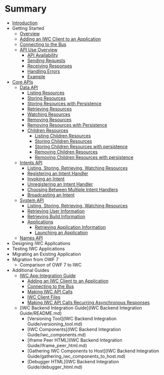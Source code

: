 # Summary
* [Introduction](README.md)
* Getting Started
    * [Overview](getting_started/overview.md)
    * [Adding an IWC Client to an Application](getting_started/setup.md)
    * [Connecting to the Bus](getting_started/connecting.md)
    * [API Use Overview](getting_started/api/overview.md)
        * [API Availability](getting_started/api/apis.md)
        * [Sending Requests](getting_started/api/api_requests.md)
        * [Receiving Responses](getting_started/api/api_responses.md)
        * [Handling Errors](getting_started/api/api_error.md)
        * [Example](getting_started/api/api_error.md)
* [Core APIs](core_apis/overview.md)
    * [Data API](core_apis/data/overview.md)
        * [Listing Resources](core_apis/data/listing.md)
        * [Storing Resources](core_apis/data/storing.md)
        * [Storing Resources with Persistence](core_apis/data/storing_persist.md)
        * [Retrieving Resources](core_apis/data/retreiving.md)
        * [Watching Resources](core_apis/data/watching.md)
        * [Removing Resources](core_apis/data/removing.md)
        * [Removing Resources with Persistence](core_apis/data/removing_persist.md)
        * [Children Resources](core_apis/data/children/overview.md)
            * [Listing Children Resources](core_apis/data/children/listing.md)
            * [Storing Children Resources](core_apis/data/children/storing.md)
            * [Storing Children Resources with persistence](core_apis/data/children/storing_persist.md)
            * [Removing Children Resources](core_apis/data/children/removing.md)
            * [Removing Children Resources with persistence](core_apis/data/children/removing_persist.md)
    * [Intents API](core_apis/intents/overview.md)
        * [Listing, Storing, Retrieving, Watching Resources](core_apis/intents/common.md)
        * [Registering an Intent Handler]()
        * [Invoking an Intent]()
        * [Unregistering an Intent Handler]()
        * [Choosing Between Multiple Intent Handlers]()
        * [Broadcasting an Intent]()
    * [System API](core_apis/system/overview.md)
        * [Listing, Storing, Retrieving, Watching Resources](core_apis/system/common.md)
        * [Retrieving User Information](core_apis/system/user.md)
        * [Retrieving Build Information](core_apis/system/build.md)
        * [Applications](core_apis/system/applications/overview.md)
            * [Retrieving Application Information](core_apis/system/applications/retrieving.md)
            * [Launching an Application](core_apis/system/applications/launching.md)
    * [Names API](core_apis/names/overview.md)
* Designing IWC Applications
* Testing IWC Applications
* Migrating an Existing Application
* Migration from OWF 7
    * Comparison of OWF 7 to IWC
* Additional Guides
    * [IWC App Integration Guide](additional_guides/app_integration_guide/README.md)
        * [Adding an IWC Client to an Application](additional_guides/app_integration_guide/adding_an_iwc_client_to_an_application.md)
        * [Connecting to the Bus](additional_guides/app_integration_guide/connecting_to_the_bus.md)
        * [Making IWC API Calls](additional_guides/app_integration_guide/making_iwc_api_calls.md)
        * [IWC Client Files](additional_guides/app_integration_guide/iwc_client_files.md)
        * [Making IWC API Calls Recurring Asynchronous Responses](additional_guides/app_integration_guide/making_iwc_api_calls_asynchronous_responses.md)
    * [IWC Backend Integration Guide](IWC Backend Integration Guide/README.md)
        * [Versioning Tool](IWC Backend Integration Guide/versioning_tool.md)
        * [IWC Components](IWC Backend Integration Guide/iwc_components.md)
        * [iframe Peer HTML](IWC Backend Integration Guide/iframe_peer_html.md)
        * [Gathering IWC Components to Host](IWC Backend Integration Guide/gathering_iwc_components_to_host.md)
        * [Debugger HTML](IWC Backend Integration Guide/debugger_html.md)

